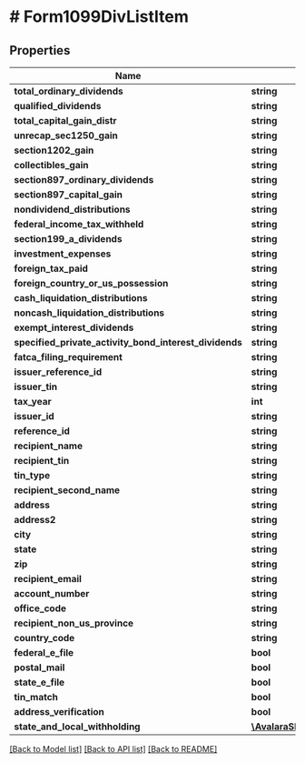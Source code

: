 # # Form1099DivListItem

## Properties

Name | Type | Description | Notes
------------ | ------------- | ------------- | -------------
**total_ordinary_dividends** | **string** |  | [optional]
**qualified_dividends** | **string** |  | [optional]
**total_capital_gain_distr** | **string** |  | [optional]
**unrecap_sec1250_gain** | **string** |  | [optional]
**section1202_gain** | **string** |  | [optional]
**collectibles_gain** | **string** |  | [optional]
**section897_ordinary_dividends** | **string** |  | [optional]
**section897_capital_gain** | **string** |  | [optional]
**nondividend_distributions** | **string** |  | [optional]
**federal_income_tax_withheld** | **string** |  | [optional]
**section199_a_dividends** | **string** |  | [optional]
**investment_expenses** | **string** |  | [optional]
**foreign_tax_paid** | **string** |  | [optional]
**foreign_country_or_us_possession** | **string** |  | [optional]
**cash_liquidation_distributions** | **string** |  | [optional]
**noncash_liquidation_distributions** | **string** |  | [optional]
**exempt_interest_dividends** | **string** |  | [optional]
**specified_private_activity_bond_interest_dividends** | **string** |  | [optional]
**fatca_filing_requirement** | **string** |  | [optional]
**issuer_reference_id** | **string** |  | [optional]
**issuer_tin** | **string** |  | [optional]
**tax_year** | **int** |  | [optional]
**issuer_id** | **string** |  | [optional]
**reference_id** | **string** |  | [optional]
**recipient_name** | **string** |  | [optional]
**recipient_tin** | **string** |  | [optional]
**tin_type** | **string** |  | [optional]
**recipient_second_name** | **string** |  | [optional]
**address** | **string** |  | [optional]
**address2** | **string** |  | [optional]
**city** | **string** |  | [optional]
**state** | **string** |  | [optional]
**zip** | **string** |  | [optional]
**recipient_email** | **string** |  | [optional]
**account_number** | **string** |  | [optional]
**office_code** | **string** |  | [optional]
**recipient_non_us_province** | **string** |  | [optional]
**country_code** | **string** |  | [optional]
**federal_e_file** | **bool** |  | [optional]
**postal_mail** | **bool** |  | [optional]
**state_e_file** | **bool** |  | [optional]
**tin_match** | **bool** |  | [optional]
**address_verification** | **bool** |  | [optional]
**state_and_local_withholding** | [**\AvalaraSDK\ModelA1099V2\StateAndLocalWithholdingRequest**](StateAndLocalWithholdingRequest.md) |  | [optional]

[[Back to Model list]](../../../README.md#models) [[Back to API list]](../../../README.md#endpoints) [[Back to README]](../../../README.md)
